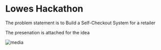 # Lowes Hackathon

The problem statement is to Build a Self-Checkout System for a retailer 

The presenation is attached  for the idea


![media](image1.jpg)
